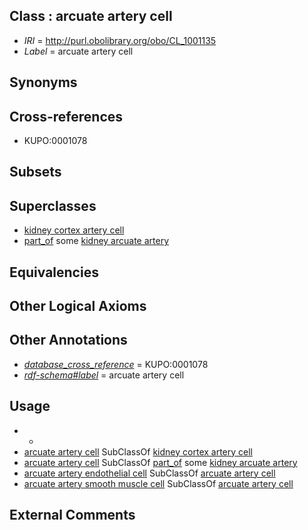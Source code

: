 
## Class : arcuate artery cell

 * *IRI* = http://purl.obolibrary.org/obo/CL_1001135
 * *Label* = arcuate artery cell

## Synonyms


## Cross-references

 * KUPO:0001078

## Subsets


## Superclasses

 * [kidney cortex artery cell](../../CL/45/CL_1001045.md)
 * [part_of](../../BFO/50/BFO_0000050.md) some [kidney arcuate artery](../../UBERON/52/UBERON_0001552.md)

## Equivalencies


## Other Logical Axioms


## Other Annotations

 * *[database_cross_reference](../../ef/oboInOwl#hasDbXref.md)* = KUPO:0001078
 * *[rdf-schema#label](../../el/rdf-schema#label.md)* = arcuate artery cell

## Usage

 * -
 * [arcuate artery cell](../../CL/35/CL_1001135.md) SubClassOf [kidney cortex artery cell](../../CL/45/CL_1001045.md)
 * [arcuate artery cell](../../CL/35/CL_1001135.md) SubClassOf [part_of](../../BFO/50/BFO_0000050.md) some [kidney arcuate artery](../../UBERON/52/UBERON_0001552.md)
 * [arcuate artery endothelial cell](../../CL/13/CL_1001213.md) SubClassOf [arcuate artery cell](../../CL/35/CL_1001135.md)
 * [arcuate artery smooth muscle cell](../../CL/14/CL_1001214.md) SubClassOf [arcuate artery cell](../../CL/35/CL_1001135.md)

## External Comments

